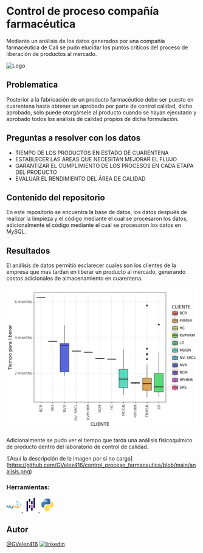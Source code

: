 
# Control de proceso compañía farmacéutica


Mediante un análisis de los datos generados por una compañía farmacéutica de Cali se pudo elucidar los puntos críticos del proceso de liberación de productos al mercado.

![Logo](https://static.vecteezy.com/system/resources/previews/000/616/042/non_2x/medical-cross-and-health-pharmacy-logo-vector-template.jpg)


## Problematica

Posterior a la fabricación de un producto farmacéutico debe ser puesto en cuarentena hasta obtener un aprobado por parte de control calidad, dicho aprobado, solo puede otorgársele al producto cuando se hayan ejecutado y aprobado todos los análisis de calidad propios de dicha formulación. 


## Preguntas a resolver con los datos
 - TIEMPO DE LOS PRODUCTOS EN ESTADO DE CUARENTENA
- ESTABLECER LAS AREAS QUE NECESITAN MEJORAR EL FLUJO
- GARANTIZAR EL CUMPLIMIENTO DE LOS PROCESOS EN CADA ETAPA DEL PRODUCTO
- EVALUAR EL RENDIMIENTO DEL ÁREA DE CALIDAD



## Contenido del repositorio

En este repositorio se encuentra la base de datos, los datos después de realizar la limpieza y el código mediante el cual se procesaron los datos, adicionalmente el código mediante el cual se procesaron los datos en MySQL.


## Resultados

El análisis de datos permitió esclarecer cuales son los clientes de la empresa que mas tardan en liberar un producto al mercado, generando costos adicionales de almacenamiento en cuarentena.

![Lindo in game screenshot](./boxplot.png)

Adicionalmente se pudo ver el tiempo que tarda una análisis fisicoquímico de producto dentro del laboratorio de control de calidad.

<span>![</span><span>Aquí la descripción de la imagen por si no carga</span><span>]</span><span>(</span><span>https://github.com/GVelez416/control_proceso_farmaceutica/blob/main/analisis.png</span><span>)</span>

<h3 align="left">Herramientas:</h3>
<p align="left"> <a href="https://www.mysql.com/" target="_blank" rel="noreferrer"> <img src="https://raw.githubusercontent.com/devicons/devicon/master/icons/mysql/mysql-original-wordmark.svg" alt="mysql" width="40" height="40"/> </a> <a href="https://pandas.pydata.org/" target="_blank" rel="noreferrer"> <img src="https://raw.githubusercontent.com/devicons/devicon/2ae2a900d2f041da66e950e4d48052658d850630/icons/pandas/pandas-original.svg" alt="pandas" width="40" height="40"/> </a> <a href="https://www.python.org" target="_blank" rel="noreferrer"> <img src="https://raw.githubusercontent.com/devicons/devicon/master/icons/python/python-original.svg" alt="python" width="40" height="40"/> </a> </p>


## Autor

[@GVelez416](https://github.com/GVelez416) [![linkedin](https://img.shields.io/badge/linkedin-0A66C2?style=for-the-badge&logo=linkedin&logoColor=white)](https://www.linkedin.com/in/gvelezmejia/)






